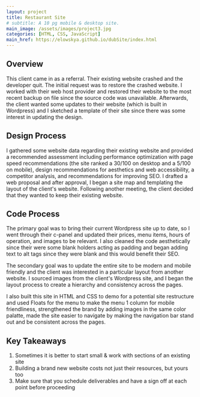 ```yaml
---
layout: project
title: Restaurant Site
# subtitle: A 10 pg mobile & desktop site.
main_image: /assets/images/project3.jpg
categories: [HTML, CSS, JavaScript]
main_href: https://elowskya.github.io/dubSite/index.html
---
```


## Overview

This client came in as a referral. Their existing website crashed and the developer quit. The initial request was to restore the crashed website. I worked with their web host provider and restored their website to the most recent backup on file since the source code was unavailable. Afterwards, the client wanted some updates to their website (which is built in Wordpress) and I sketched a template of their site since there was some interest in updating the design. 

## Design Process
I gathered some website data regarding their existing website and provided a recommended assessment including performance optimization with page speed recommendations (the site ranked a 30/100 on desktop and a 5/100 on mobile), design recommendations for aesthetics and web accessibility, a competitor analysis, and recommendations for improving SEO. I drafted a web proposal and after approval, I began a site map and templating the layout of the client's website. Following another meeting, the client decided that they wanted to keep their existing website.

## Code Process
The primary goal was to bring their current Wordpress site up to date, so I went through their c-panel and updated their prices, menu items, hours of operation, and images to be relevant. I also cleaned the code aesthetically since their were some blank holders acting as padding and began adding text to alt tags since they were blank and this would benefit their SEO.

The secondary goal was to update the entire site to be modern and mobile friendly and the client was interested in a particular layout from another website. I sourced images from the client's Wordpress site, and I began the layout process to create a hierarchy and consistency across the pages. 

I also built this site in HTML and CSS to demo for a potential site restructure and used Floats for the menu to make the menu 1 column for mobile friendliness, strengthened the brand by adding images in the same color palatte, made the site easier to navigate by making the navigation bar stand out and be consistent across the pages. 

## Key Takeaways
1. Sometimes it is better to start small & work with sections of an existing site
2. Building a brand new website costs not just their resources, but yours too 
3. Make sure that you schedule deliverables and have a sign off at each point before proceeding
